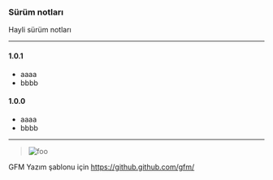 ### Sürüm notları

Hayli sürüm notları

---

#### 1.0.1

- aaaa
- bbbb

#### 1.0.0

- aaaa
- bbbb

---

> ![foo](images/logo-small.jpeg 'title')

GFM Yazım şablonu için https://github.github.com/gfm/

